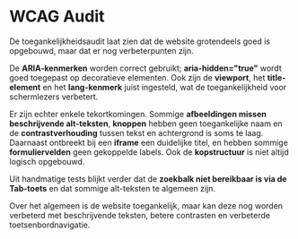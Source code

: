 # WCAG Audit 

De toegankelijkheidsaudit laat zien dat de website grotendeels goed is opgebouwd, maar dat er nog verbeterpunten zijn.

De **ARIA-kenmerken** worden correct gebruikt; **aria-hidden="true"** wordt goed toegepast op decoratieve elementen. Ook zijn de **viewport**, het **title-element** en het **lang-kenmerk** juist ingesteld, wat de toegankelijkheid voor schermlezers verbetert.

Er zijn echter enkele tekortkomingen. Sommige **afbeeldingen missen beschrijvende alt-teksten**, **knoppen** hebben geen toegankelijke naam en de **contrastverhouding** tussen tekst en achtergrond is soms te laag. Daarnaast ontbreekt bij een **iframe** een duidelijke titel, en hebben sommige **formuliervelden** geen gekoppelde labels. Ook de **kopstructuur** is niet altijd logisch opgebouwd.

Uit handmatige tests blijkt verder dat de **zoekbalk niet bereikbaar is via de Tab-toets** en dat sommige alt-teksten te algemeen zijn.

Over het algemeen is de website toegankelijk, maar kan deze nog worden verbeterd met beschrijvende teksten, betere contrasten en verbeterde toetsenbordnavigatie.

